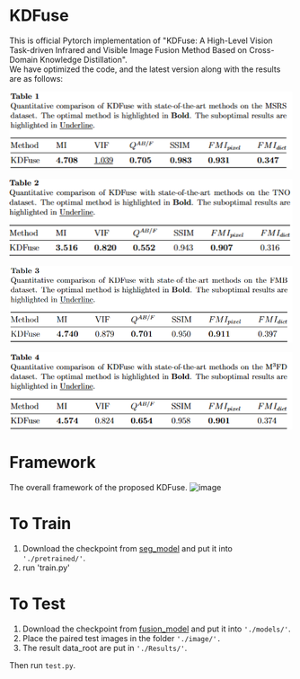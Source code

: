 # KDFuse
This is official Pytorch implementation of "KDFuse: A High-Level Vision Task-driven Infrared and Visible Image Fusion Method Based on Cross-Domain Knowledge Distillation".  
We have optimized the code, and the latest version along with the results are as follows:

![image](image/MSRS.png)  

![image](image/TNO.png)  

![image](image/FMB.png)  

![image](image/M3FD.png)  



# Framework
The overall framework of the proposed KDFuse.
![image](image/framework.png)

# To Train
1. Download the checkpoint from [seg_model](https://pan.baidu.com/s/1J_XiTRoZbSJ38Qxw2hVrYg?pwd=1wfb) and put it into `'./pretrained/'`.
2. run 'train.py'

# To Test
1. Download the checkpoint from [fusion_model](https://pan.baidu.com/s/1HAFM9ms8vsh8i1lbzPXpMQ?pwd=fhqf) and put it into `'./models/'`.
2. Place the paired test images in the folder `'./image/'.`
3. The result data_root are put in `'./Results/'`.
   
Then run `test.py`.
